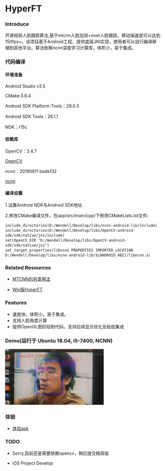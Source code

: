 #  HyperFT

### Introduce
开源视频人脸跟踪算法,基于mtcnn人脸加测+onet人脸跟踪，移动端速度可以达到150fps+。该项目基于Android工程，提供底层JNI实现，使用者可以自行编译移植到其他平台。算法依赖ncnn深度学习计算库，体积小，易于集成。

### 代码编译

#### 环境准备

Android Studio v3.5

CMake:3.6.4

Android SDK Platform-Tools：29.0.3

Android SDK Tools：26.1.1

NDK：r15c

#### 依赖库

OpenCV：3.4.7 

[OpenCV](https://sourceforge.net/projects/opencvlibrary/files/4.1.1/opencv-4.1.1-android-sdk.zip/download)

ncnn：20190611 bade132

[ncnn](https://github.com/Tencent/ncnn/releases/download/20190611/ncnn-android-lib.zip)

#### 编译设置

1.设置Android NDK与Android SDK地址

2.修改CMake编译文件，在app/src/main/cpp/下修改CMakeLists.txt文件:

```
include_directories(D:/Wendell/Develop/libs/ncnn-android-lib/include)
include_directories(D:/Wendell/Develop/libs/OpenCV-android-sdk/sdk/native/jni/include)
set(OpenCV_DIR "D:/Wendell/Develop/libs/OpenCV-android-sdk/sdk/native/jni")
set_target_properties(libncnn PROPERTIES IMPORTED_LOCATION D:/Wendell/Develop/libs/ncnn-android-lib/${ANDROID_ABI}/libncnn.a)
```

### Related Resources


+ [MTCNN的另类用法](https://blog.csdn.net/relocy/article/details/84075570)

+ [Win版HyperFT](https://github.com/qaz734913414/Ncnn_FaceTrack)

### Features

+ 速度快，体积小，易于集成。
+ 支持人脸角度计算
+ 提供OpenGL图形绘制代码，支持后续显示优化及贴纸集成

### Demo(运行于 Ubuntu 18.04, i5-7400, NCNN)

![image](./resource/demo.gif)


### 体验

+ [体验apk](https://fir.im/HyperFT)

### TODO

+ Sorry,目前还是需要依赖opencv，稍后提交精简版

+ iOS Project Develop
